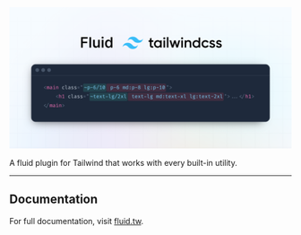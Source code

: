 ![Preview](site/assets/preview.png)

A fluid plugin for Tailwind that works with every built-in utility.

---

## Documentation

For full documentation, visit [fluid.tw](https://fluid.tw).
